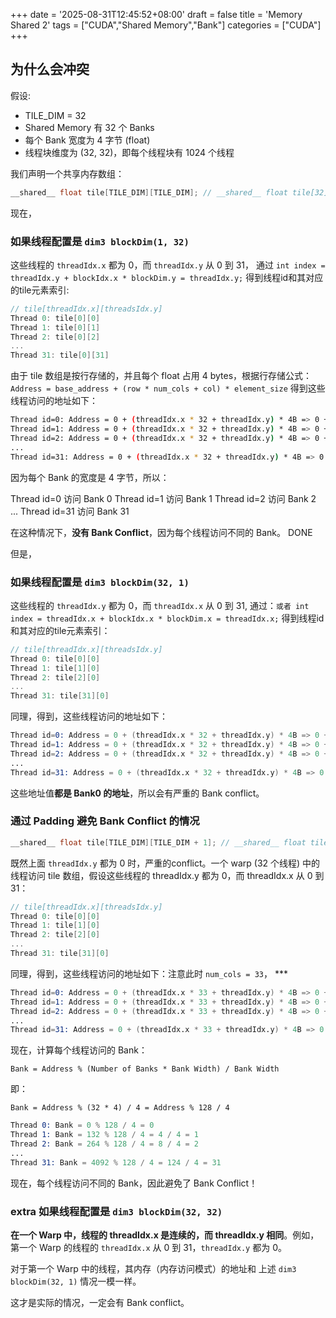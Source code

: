 +++
date = '2025-08-31T12:45:52+08:00'
draft = false
title = 'Memory Shared 2'
tags = ["CUDA","Shared Memory","Bank"]
categories = ["CUDA"]
+++


## 为什么会冲突


假设:

- TILE_DIM = 32
- Shared Memory 有 32 个 Banks
- 每个 Bank 宽度为 4 字节 (float)
- 线程块维度为 (32, 32)，即每个线程块有 1024 个线程

我们声明一个共享内存数组：

~~~cpp
__shared__ float tile[TILE_DIM][TILE_DIM]; // __shared__ float tile[32][32];
~~~

现在，

### 如果线程配置是 `dim3 blockDim(1, 32)` 

这些线程的 `threadIdx.x` 都为 0，而 `threadIdx.y` 从 0 到 31，
通过 `int index = threadIdx.y + blockIdx.x * blockDim.y = threadIdx.y;` 得到线程id和其对应的tile元素索引: 

~~~cpp
// tile[threadIdx.x][threadsIdx.y]
Thread 0: tile[0][0]
Thread 1: tile[0][1]
Thread 2: tile[0][2]
...
Thread 31: tile[0][31]
~~~

由于 tile 数组是按行存储的，并且每个 float 占用 4 bytes，根据行存储公式： `Address = base_address + (row * num_cols + col) * element_size` 得到这些线程访问的地址如下：

~~~sh
Thread id=0: Address = 0 + (threadIdx.x * 32 + threadIdx.y) * 4B => 0 + (0 * 32 + 0) * 4B = 0
Thread id=1: Address = 0 + (threadIdx.x * 32 + threadIdx.y) * 4B => 0 + (0 * 32 + 1) * 4B = 4
Thread id=2: Address = 0 + (threadIdx.x * 32 + threadIdx.y) * 4B => 0 + (0 * 32 + 2) * 4B = 8
...
Thread id=31: Address = 0 + (threadIdx.x * 32 + threadIdx.y) * 4B => 0 + (0 * 32 + 31) * 4B = 124
~~~

因为每个 Bank 的宽度是 4 字节，所以：

Thread id=0 访问 Bank 0
Thread id=1 访问 Bank 1
Thread id=2 访问 Bank 2 
...
Thread id=31 访问 Bank 31

在这种情况下，**没有 Bank Conflict**，因为每个线程访问不同的 Bank。   DONE


但是，

### 如果线程配置是 `dim3 blockDim(32, 1)`

这些线程的 `threadIdx.y` 都为 0，而 `threadIdx.x` 从 0 到 31,
通过：`或者 int index = threadIdx.x + blockIdx.x * blockDim.x = threadIdx.x;` 得到线程id和其对应的tile元素索引：

~~~cpp
// tile[threadIdx.x][threadsIdx.y]
Thread 0: tile[0][0]
Thread 1: tile[1][0]
Thread 2: tile[2][0]
...
Thread 31: tile[31][0]
~~~

同理，得到，这些线程访问的地址如下：

~~~s
Thread id=0: Address = 0 + (threadIdx.x * 32 + threadIdx.y) * 4B => 0 + (0 * 32 + 0) * 4B = 0
Thread id=1: Address = 0 + (threadIdx.x * 32 + threadIdx.y) * 4B => 0 + (1 * 32 + 0) * 4B = 128
Thread id=2: Address = 0 + (threadIdx.x * 32 + threadIdx.y) * 4B => 0 + (2 * 32 + 0) * 4B = 256
...
Thread id=31: Address = 0 + (threadIdx.x * 32 + threadIdx.y) * 4B => 0 + (31 * 32 + 0) * 4B = 3968
~~~

这些地址值**都是 Bank0 的地址**，所以会有严重的 Bank conflict。


### 通过 Padding 避免 Bank Conflict 的情况

~~~cpp
__shared__ float tile[TILE_DIM][TILE_DIM + 1]; // __shared__ float tile[32][33];
~~~

既然上面 `threadIdx.y` 都为 0 时，严重的conflict。一个 warp (32 个线程) 中的线程访问 tile 数组，假设这些线程的 threadIdx.y 都为 0，而 threadIdx.x 从 0 到 31：

~~~cpp
// tile[threadIdx.x][threadsIdx.y]
Thread 0: tile[0][0]
Thread 1: tile[1][0]
Thread 2: tile[2][0]
...
Thread 31: tile[31][0]
~~~

同理，得到，这些线程访问的地址如下：注意此时 `num_cols = 33`，  ***

~~~s
Thread id=0: Address = 0 + (threadIdx.x * 33 + threadIdx.y) * 4B => 0 + (0 * 33 + 0) * 4B = 0
Thread id=1: Address = 0 + (threadIdx.x * 33 + threadIdx.y) * 4B => 0 + (1 * 33 + 0) * 4B = 132
Thread id=2: Address = 0 + (threadIdx.x * 33 + threadIdx.y) * 4B => 0 + (2 * 33 + 0) * 4B = 264
...
Thread id=31: Address = 0 + (threadIdx.x * 33 + threadIdx.y) * 4B => 0 + (31 * 33 + 0) * 4B = 4092
~~~

现在，计算每个线程访问的 Bank：

`Bank = Address % (Number of Banks * Bank Width) / Bank Width`

即：

`Bank = Address % (32 * 4) / 4 = Address % 128 / 4`

~~~s
Thread 0: Bank = 0 % 128 / 4 = 0
Thread 1: Bank = 132 % 128 / 4 = 4 / 4 = 1
Thread 2: Bank = 264 % 128 / 4 = 8 / 4 = 2
...
Thread 31: Bank = 4092 % 128 / 4 = 124 / 4 = 31
~~~

现在，每个线程访问不同的 Bank，因此避免了 Bank Conflict！


### extra 如果线程配置是 `dim3 blockDim(32, 32)`

**在一个 Warp 中，线程的 threadIdx.x 是连续的，而 threadIdx.y 相同**。例如，第一个 Warp 的线程的 `threadIdx.x` 从 0 到 31，`threadIdx.y` 都为 0。

对于第一个 Warp 中的线程，其内存（内存访问模式）的地址和 上述 `dim3 blockDim(32, 1)` 情况一模一样。

这才是实际的情况，一定会有 Bank conflict。

